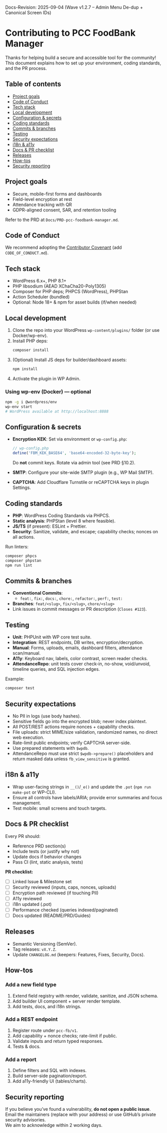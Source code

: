 Docs-Revision: 2025-09-04 (Wave v1.2.7 – Admin Menu De-dup + Canonical Screen IDs)
# Contributing to PCC FoodBank Manager

Thanks for helping build a secure and accessible tool for the community!  
This document explains how to set up your environment, coding standards, and the PR process.

## Table of contents
- [Project goals](#project-goals)
- [Code of Conduct](#code-of-conduct)
- [Tech stack](#tech-stack)
- [Local development](#local-development)
- [Configuration & secrets](#configuration--secrets)
- [Coding standards](#coding-standards)
- [Commits & branches](#commits--branches)
- [Testing](#testing)
- [Security expectations](#security-expectations)
- [i18n & a11y](#i18n--a11y)
- [Docs & PR checklist](#docs--pr-checklist)
- [Releases](#releases)
- [How-tos](#how-tos)
- [Security reporting](#security-reporting)

## Project goals
- Secure, mobile-first forms and dashboards
- Field-level encryption at rest
- Attendance tracking with QR
- GDPR-aligned consent, SAR, and retention tooling

Refer to the PRD at `Docs/PRD-pcc-foodbank-manager.md`.

## Code of Conduct
We recommend adopting the [Contributor Covenant](https://www.contributor-covenant.org/) (add `CODE_OF_CONDUCT.md`).

## Tech stack
- WordPress 6.x+, PHP 8.1+
- PHP libsodium (AEAD XChaCha20-Poly1305)
- Composer for PHP deps; PHPCS (WordPress), PHPStan
- Action Scheduler (bundled)
- Optional: Node 18+ & npm for asset builds (if/when needed)

## Local development
1. Clone the repo into your WordPress `wp-content/plugins/` folder (or use Docker/wp-env).
2. Install PHP deps:
   ```bash
   composer install
   ```
3. (Optional) Install JS deps for builder/dashboard assets:
   ```bash
   npm install
   ```
4. Activate the plugin in WP Admin.

### Using wp-env (Docker) — optional
```bash
npm -g i @wordpress/env
wp-env start
# WordPress available at http://localhost:8888
```

## Configuration & secrets
- **Encryption KEK**: Set via environment or `wp-config.php`:
  ```php
  // wp-config.php
  define('FBM_KEK_BASE64', 'base64-encoded-32-byte-key');
  ```
  Do **not** commit keys. Rotate via admin tool (see PRD §10.2).

- **SMTP**: Configure your site-wide SMTP plugin (e.g., WP Mail SMTP).

- **CAPTCHA**: Add Cloudflare Turnstile or reCAPTCHA keys in plugin Settings.

## Coding standards
- **PHP**: WordPress Coding Standards via PHPCS.
- **Static analysis**: PHPStan (level 8 where feasible).
- **JS/TS** (if present): ESLint + Prettier.
- **Security**: Sanitize, validate, and escape; capability checks; nonces on all actions.

Run linters:
```bash
composer phpcs
composer phpstan
npm run lint
```

## Commits & branches
- **Conventional Commits**:
  - `feat:`, `fix:`, `docs:`, `chore:`, `refactor:`, `perf:`, `test:`
- **Branches**: `feat/<slug>`, `fix/<slug>`, `chore/<slug>`
- Link issues in commit messages or PR description (`Closes #123`).

## Testing
- **Unit**: PHPUnit with WP core test suite.
- **Integration**: REST endpoints, DB writes, encryption/decryption.
- **Manual**: Forms, uploads, emails, dashboard filters, attendance scan/manual.
- **A11y**: Keyboard nav, labels, color contrast, screen reader checks.
- **AttendanceRepo**: unit tests cover check-in, no-show, void/unvoid, timeline queries, and SQL injection edges.

Example:
```bash
composer test
```

## Security expectations
- No PII in logs (use body hashes).
- Sensitive fields go into the encrypted blob; never index plaintext.
- All POST/REST actions require nonces + capability checks.
- File uploads: strict MIME/size validation, randomized names, no direct web execution.
- Rate-limit public endpoints; verify CAPTCHA server-side.
- Use prepared statements with `$wpdb`.
- AttendanceRepo must use strict `$wpdb->prepare()` placeholders and return masked data unless `fb_view_sensitive` is granted.

## i18n & a11y
- Wrap user-facing strings in `__()`/`_e()` and update the `.pot` (`npm run make-pot` or WP-CLI).
- Ensure all controls have labels/ARIA; provide error summaries and focus management.
- Test mobile: small screens and touch targets.

## Docs & PR checklist
Every PR should:
- Reference PRD section(s)
- Include tests (or justify why not)
- Update docs if behavior changes
- Pass CI (lint, static analysis, tests)

**PR checklist:**
- [ ] Linked Issue & Milestone set
- [ ] Security reviewed (inputs, caps, nonces, uploads)
- [ ] Encryption path reviewed (if touching PII)
- [ ] A11y reviewed
- [ ] i18n updated (.pot)
- [ ] Performance checked (queries indexed/paginated)
- [ ] Docs updated (README/PRD/Guides)

## Releases
- Semantic Versioning (SemVer).
- Tag releases: `vX.Y.Z`.
- Update `CHANGELOG.md` (keepers: Features, Fixes, Security, Docs).

## How-tos
### Add a new field type
1. Extend field registry with render, validate, sanitize, and JSON schema.
2. Add builder UI component + server render template.
3. Add tests, docs, and i18n strings.

### Add a REST endpoint
1. Register route under `pcc-fb/v1`.
2. Add capability + nonce checks; rate-limit if public.
3. Validate inputs and return typed responses.
4. Tests & docs.

### Add a report
1. Define filters and SQL with indexes.
2. Build server-side pagination/export.
3. Add a11y-friendly UI (tables/charts).

## Security reporting
If you believe you’ve found a vulnerability, **do not open a public issue**.  
Email the maintainers (replace with your address) or use GitHub’s private security advisories.  
We aim to acknowledge within 2 working days.
